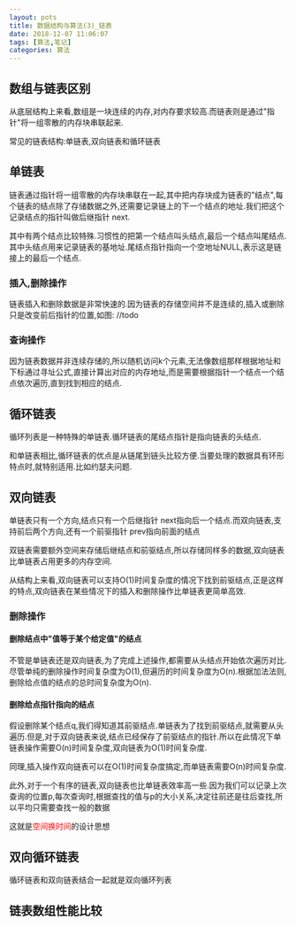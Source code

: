 ```yaml
---
layout: pots
title: 数据结构与算法(3)_链表
date: 2018-12-07 11:06:07
tags: [算法,笔记]
categories: 算法
---
```


## 数组与链表区别
从底层结构上来看,数组是一块连续的内存,对内存要求较高.而链表则是通过"指针"将一组零散的内存块串联起来.

常见的链表结构:单链表,双向链表和循环链表

<!-- more -->

## 单链表
链表通过指针将一组零散的内存块串联在一起,其中把内存块成为链表的"结点",每个链表的结点除了存储数据之外,还需要记录链上的下一个结点的地址.我们把这个记录结点的指针叫做后继指针 next.

其中有两个结点比较特殊.习惯性的把第一个结点叫头结点,最后一个结点叫尾结点.其中头结点用来记录链表的基地址.尾结点指针指向一个空地址NULL,表示这是链接上的最后一个结点.

### 插入,删除操作
链表插入和删除数据是非常快速的.因为链表的存储空间并不是连续的,插入或删除只是改变前后指针的位置,如图:
//todo
### 查询操作
因为链表数据并非连续存储的,所以随机访问k个元素,无法像数组那样根据地址和下标通过寻址公式,直接计算出对应的内存地址,而是需要根据指针一个结点一个结点依次遍历,直到找到相应的结点.

## 循环链表
循环列表是一种特殊的单链表.循环链表的尾结点指针是指向链表的头结点.

和单链表相比,循环链表的优点是从链尾到链头比较方便.当要处理的数据具有环形特点时,就特别适用.比如约瑟夫问题.

## 双向链表
单链表只有一个方向,结点只有一个后继指针 next指向后一个结点.而双向链表,支持前后两个方向,还有一个前驱指针 prev指向前面的结点

双链表需要额外空间来存储后继结点和前驱结点,所以存储同样多的数据,双向链表比单链表占用更多的内存空间.

从结构上来看,双向链表可以支持O(1)时间复杂度的情况下找到前驱结点,正是这样的特点,双向链表在某些情况下的插入和删除操作比单链表更简单高效.

### 删除操作
#### 删除结点中"值等于某个给定值"的结点
不管是单链表还是双向链表,为了完成上述操作,都需要从头结点开始依次遍历对比.尽管单纯的删除操作时间复杂度为O(1),但遍历的时间复杂度为O(n).根据加法法则,删除给点值的结点的总时间复杂度为O(n).

#### 删除给点指针指向的结点
假设删除某个结点q,我们得知道其前驱结点.单链表为了找到前驱结点,就需要从头遍历.但是,对于双向链表来说,结点已经保存了前驱结点的指针.所以在此情况下单链表操作需要O(n)时间复杂度,双向链表为O(1)时间复杂度.

同理,插入操作双向链表可以在O(1)时间复杂度搞定,而单链表需要O(n)时间复杂度.

此外,对于一个有序的链表,双向链表也比单链表效率高一些.因为我们可以记录上次查询的位置p,每次查询时,根据查找的值与p的大小关系,决定往前还是往后查找,所以平均只需要查找一般的数据

这就是<font color=red>空间换时间</font>的设计思想

## 双向循环链表
循环链表和双向链表结合一起就是双向循环列表

## 链表数组性能比较






